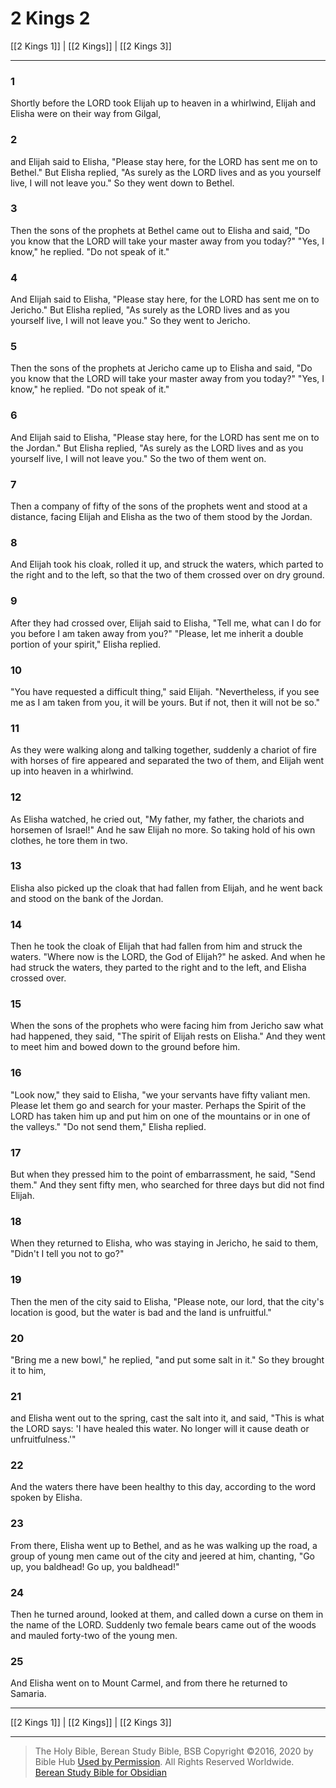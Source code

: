 # 2 Kings 2

[[2 Kings 1]] | [[2 Kings]] | [[2 Kings 3]]

---

### 1
Shortly before the LORD took Elijah up to heaven in a whirlwind, Elijah and Elisha were on their way from Gilgal,

### 2
and Elijah said to Elisha, "Please stay here, for the LORD has sent me on to Bethel." But Elisha replied, "As surely as the LORD lives and as you yourself live, I will not leave you." So they went down to Bethel.

### 3
Then the sons of the prophets at Bethel came out to Elisha and said, "Do you know that the LORD will take your master away from you today?" "Yes, I know," he replied. "Do not speak of it."

### 4
And Elijah said to Elisha, "Please stay here, for the LORD has sent me on to Jericho." But Elisha replied, "As surely as the LORD lives and as you yourself live, I will not leave you." So they went to Jericho.

### 5
Then the sons of the prophets at Jericho came up to Elisha and said, "Do you know that the LORD will take your master away from you today?" "Yes, I know," he replied. "Do not speak of it."

### 6
And Elijah said to Elisha, "Please stay here, for the LORD has sent me on to the Jordan." But Elisha replied, "As surely as the LORD lives and as you yourself live, I will not leave you." So the two of them went on.

### 7
Then a company of fifty of the sons of the prophets went and stood at a distance, facing Elijah and Elisha as the two of them stood by the Jordan.

### 8
And Elijah took his cloak, rolled it up, and struck the waters, which parted to the right and to the left, so that the two of them crossed over on dry ground.

### 9
After they had crossed over, Elijah said to Elisha, "Tell me, what can I do for you before I am taken away from you?" "Please, let me inherit a double portion of your spirit," Elisha replied.

### 10
"You have requested a difficult thing," said Elijah. "Nevertheless, if you see me as I am taken from you, it will be yours. But if not, then it will not be so."

### 11
As they were walking along and talking together, suddenly a chariot of fire with horses of fire appeared and separated the two of them, and Elijah went up into heaven in a whirlwind.

### 12
As Elisha watched, he cried out, "My father, my father, the chariots and horsemen of Israel!" And he saw Elijah no more. So taking hold of his own clothes, he tore them in two.

### 13
Elisha also picked up the cloak that had fallen from Elijah, and he went back and stood on the bank of the Jordan.

### 14
Then he took the cloak of Elijah that had fallen from him and struck the waters. "Where now is the LORD, the God of Elijah?" he asked. And when he had struck the waters, they parted to the right and to the left, and Elisha crossed over.

### 15
When the sons of the prophets who were facing him from Jericho saw what had happened, they said, "The spirit of Elijah rests on Elisha." And they went to meet him and bowed down to the ground before him.

### 16
"Look now," they said to Elisha, "we your servants have fifty valiant men. Please let them go and search for your master. Perhaps the Spirit of the LORD has taken him up and put him on one of the mountains or in one of the valleys." "Do not send them," Elisha replied.

### 17
But when they pressed him to the point of embarrassment, he said, "Send them." And they sent fifty men, who searched for three days but did not find Elijah.

### 18
When they returned to Elisha, who was staying in Jericho, he said to them, "Didn't I tell you not to go?"

### 19
Then the men of the city said to Elisha, "Please note, our lord, that the city's location is good, but the water is bad and the land is unfruitful."

### 20
"Bring me a new bowl," he replied, "and put some salt in it." So they brought it to him,

### 21
and Elisha went out to the spring, cast the salt into it, and said, "This is what the LORD says: 'I have healed this water. No longer will it cause death or unfruitfulness.'"

### 22
And the waters there have been healthy to this day, according to the word spoken by Elisha.

### 23
From there, Elisha went up to Bethel, and as he was walking up the road, a group of young men came out of the city and jeered at him, chanting, "Go up, you baldhead! Go up, you baldhead!"

### 24
Then he turned around, looked at them, and called down a curse on them in the name of the LORD. Suddenly two female bears came out of the woods and mauled forty-two of the young men.

### 25
And Elisha went on to Mount Carmel, and from there he returned to Samaria.

---

[[2 Kings 1]] | [[2 Kings]] | [[2 Kings 3]]

---

> The Holy Bible, Berean Study Bible, BSB
> Copyright &copy;2016, 2020 by Bible Hub
> [Used by Permission](https://berean.bible/terms.htm). All Rights Reserved Worldwide.
> [Berean Study Bible for Obsidian](https://github.com/gapmiss/berean-study-bible-for-obsidian)</small>

